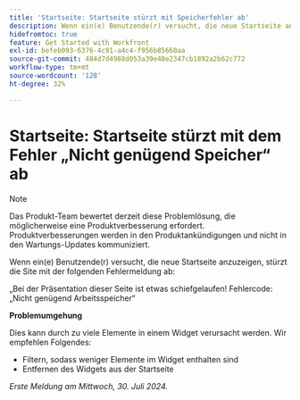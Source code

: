```yaml
---
title: 'Startseite: Startseite stürzt mit Speicherfehler ab'
description: Wenn ein(e) Benutzende(r) versucht, die neue Startseite anzuzeigen, stürzt die Site mit einer Fehlermeldung ab. Eine Problemumgehung ist verfügbar.
hidefromtoc: true
feature: Get Started with Workfront
exl-id: befeb093-6376-4c91-a4c4-f956b85660aa
source-git-commit: 484d7d4988d053a39e48e2347cb1892a2b62c772
workflow-type: tm+mt
source-wordcount: '128'
ht-degree: 32%

---
```


# Startseite: Startseite stürzt mit dem Fehler „Nicht genügend Speicher“ ab

>[!NOTE]
>
>Das Produkt-Team bewertet derzeit diese Problemlösung, die möglicherweise eine Produktverbesserung erfordert. Produktverbesserungen werden in den Produktankündigungen und nicht in den Wartungs-Updates kommuniziert.

Wenn ein(e) Benutzende(r) versucht, die neue Startseite anzuzeigen, stürzt die Site mit der folgenden Fehlermeldung ab:

„Bei der Präsentation dieser Seite ist etwas schiefgelaufen! Fehlercode: „Nicht genügend Arbeitsspeicher“

**Problemumgehung**

Dies kann durch zu viele Elemente in einem Widget verursacht werden. Wir empfehlen Folgendes:

* Filtern, sodass weniger Elemente im Widget enthalten sind
* Entfernen des Widgets aus der Startseite

_Erste Meldung am Mittwoch, 30. Juli 2024._

